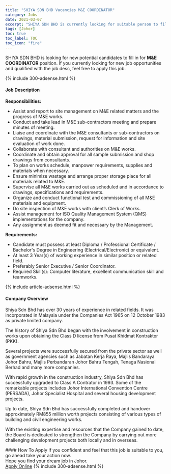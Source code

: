 ```yaml
---
title: "SHIYA SDN BHD Vacancies M&E COORDINATOR" 
category: Jobs 
date: 2021-03-07 
excerpt: "SHIYA SDN BHD is currently looking for suitable person to fill in the M&E COORDINATOR which based in Johor" 
tags: [Johor] 
toc: true 
toc_label: TOC 
toc_icon: "fire" 
--- 
```


<p>SHIYA SDN BHD is looking for new potential candidates to fill in for <b>M&E COORDINATOR</b> position. If you currently looking for new job opportunities and qualified with the job desc, feel free to apply this job.
</p>{% include 300-adsense.html %} 
<div><div><h4>Job Description</h4></div><div><div><span><div><p><strong>Responsibilities:</strong></p><ul><li>Assist and report to site management on M&amp;E related matters and the progress of M&amp;E works.</li><li>Conduct and take lead in M&amp;E sub-contractors meeting and prepare minutes of meeting.</li><li>Liaise and coordinate with the M&amp;E consultants or sub-contractors on drawings, material submission, request for information and site evaluation of work done.</li><li>Collaborate with consultant and authorities on M&amp;E works.</li><li>Coordinate and obtain approval for all sample submission and shop drawings from consultants.</li><li>To plan on works schedule, manpower requirements, supplies and materials when necessary.</li><li>Ensure minimize wastage and arrange proper storage place for all materials related to M&amp;E.</li><li>Supervise all M&amp;E works carried out as scheduled and in accordance to drawings, specifications and requirements.</li><li>Organize and conduct functional test and commissioning of all M&amp;E materials and equipment.</li><li>Do site inspection of M&amp;E works with client&#8217;s Clerk of Works.</li><li>Assist management for ISO Quality Management System (QMS) implementations for the company.</li><li>Any assignment as deemed fit and necessary by the Management.</li></ul><p><strong>Requirements:</strong></p><ul><li>Candidate must possess at least Diploma / Professional Certificate / Bachelor's Degree in Engineering (Electrical/Electronic) or equivalent.</li><li>At least 3&#160;Year(s) of working experience in similar position or related field.</li><li>Preferably Senior Executive / Senior Coordinator.</li><li>Required Skill(s): Computer literature, excellent communication skill and teamworks.</li></ul></div></span></div></div></div> 
{% include article-adsense.html %} 
<div><div><h4>Company Overview</h4></div><div><div><span><div><p>Shiya Sdn Bhd has over 30 years of experience in related fields.&#160;It was incorporated in Malaysia under the Companies Act 1965 on 12 October 1983 as private limited company.&#160;</p><p>The history of Shiya Sdn Bhd began with the involvement in construction works upon obtaining the Class D license from Pusat Khidmat Kontraktor (PKK).&#160;</p><p>Several projects were successfully secured from the private sector as well as government agencies such as Jabatan Kerja Raya, Majlis Bandaraya Johor Bahru, Majlis Perbandaran Johor Bahru Tengah, Tenaga Nasional Berhad and many more companies.</p><p>With rapid growth in the construction industry, Shiya Sdn Bhd has successfully upgraded to Class A Contrator in 1993.&#160;Some of the remarkable projects includes Johor International Convention Centre (PERSADA), Johor Specialist Hospital and several housing development projects.&#160;</p><p>Up to date, Shiya Sdn Bhd has successfully completed and handover approximately RM855 million worth projects consisting of various types of building and civil engineering works.&#160;</p><p>With the existing expertise and resources that the Company gained to date, the Board is dedicated to strengthen the Company by carrying out more challenging development projects both locally and in overseas.</p></div></span></div></div></div> 
#### How To Apply 
If you confident and feel that this job is suitable to you, go ahead take your action now. <br/> 
Hope you find your dream job in Johor. <br/> 
<a href="https://www.jobstreet.com.my/en/job/m-e-coordinator-4498852?jobId=jobstreet-my-job-4498852&" class="btn btn--info" target="_blank" rel="nofollow noopenner">Apply Online</a> 
{% include 300-adsense.html %} 